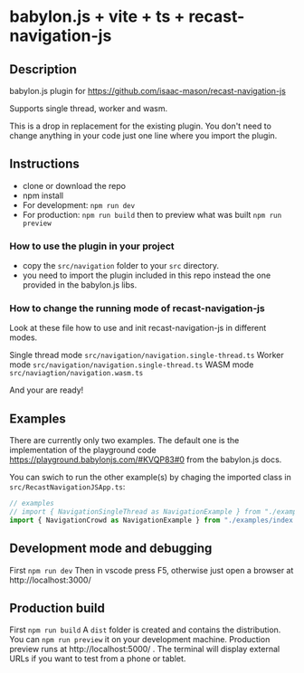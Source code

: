 # babylon.js + vite + ts + recast-navigation-js

## Description

babylon.js plugin for https://github.com/isaac-mason/recast-navigation-js

Supports single thread, worker and wasm.

This is a drop in replacement for the existing plugin. You don't need to change anything in your code just one line where you import the plugin.

## Instructions

- clone or download the repo
- npm install
- For development: `npm run dev`
- For production: `npm run build` then to preview what was built `npm run preview`

### How to use the plugin in your project
- copy the `src/navigation` folder to your `src` directory.
- you need to import the plugin included in this repo instead the one provided in the babylon.js libs.

### How to change the running mode of recast-navigation-js

Look at these file how to use and init recast-navigation-js in different modes.

Single thread mode `src/navigation/navigation.single-thread.ts`
Worker mode `src/navigation/navigation.single-thread.ts`
WASM mode `src/naviagtion/navigation.wasm.ts`

And your are ready!

## Examples

There are currently only two examples. The default one is the implementation of the playground code https://playground.babylonjs.com/#KVQP83#0 from the babylon.js docs.

You can swich to run the other example(s) by chaging the imported class in `src/RecastNavigationJSApp.ts`:

```javascript
// examples
// import { NavigationSingleThread as NavigationExample } from "./examples/index.single-thread";
import { NavigationCrowd as NavigationExample } from "./examples/index.navmesh-crowd";
```

## Development mode and debugging
First `npm run dev`
Then in vscode press F5, otherwise just open a browser at http://localhost:3000/

## Production build
First `npm run build`
A `dist` folder is created and contains the distribution. 
You can `npm run preview` it on your development machine.
Production preview runs at http://localhost:5000/ . The terminal will display external URLs if you want to test from a phone or tablet.


